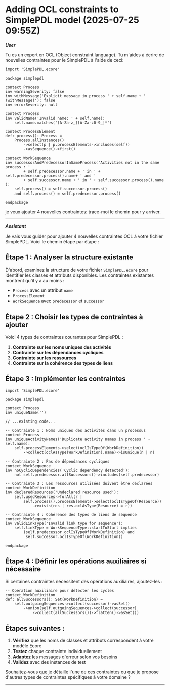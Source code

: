 <!-- Generated by SpecStory -->

# Adding OCL constraints to SimplePDL model (2025-07-25 09:55Z)

_**User**_

Tu es un expert en OCL (Object constraint language). Tu m'aides à écrire de nouvelles contraintes pour le SimplePDL à l'aide de ceci:

```ocl
import 'SimplePDL.ecore'

package simplepdl

context Process
inv warningSeverity: false
inv withMessage('Explicit message in process ' + self.name + ' (withMessage)'): false
inv errorSeverity: null

context Process
inv validName('Invalid name: ' + self.name):
	self.name.matches('[A-Za-z_][A-Za-z0-9_]*')

context ProcessElement
def: process(): Process =
	Process.allInstances()
		->select(p | p.processElements->includes(self))
		->asSequence()->first()

context WorkSequence
inv successorAndPredecessorInSameProcess('Activities not in the same process : '
		+ self.predecessor.name + ' in ' + self.predecessor.process().name+ ' and '
		+ self.successor.name + ' in ' + self.successor.process().name
):
	self.process() = self.successor.process()
	and self.process() = self.predecessor.process()

endpackage
```

je veux ajouter 4 nouvelles contraintes: trace-moi le chemin pour y arriver.

---

_**Assistant**_

Je vais vous guider pour ajouter 4 nouvelles contraintes OCL à votre fichier SimplePDL. Voici le chemin étape par étape :

## Étape 1 : Analyser la structure existante

D'abord, examinez la structure de votre fichier `SimplePDL.ecore` pour identifier les classes et attributs disponibles. Les contraintes existantes montrent qu'il y a au moins :
- `Process` avec un attribut `name`
- `ProcessElement` 
- `WorkSequence` avec `predecessor` et `successor`

## Étape 2 : Choisir les types de contraintes à ajouter

Voici 4 types de contraintes courantes pour SimplePDL :

1. **Contrainte sur les noms uniques des activités**
2. **Contrainte sur les dépendances cycliques**
3. **Contrainte sur les ressources**
4. **Contrainte sur la cohérence des types de liens**

## Étape 3 : Implémenter les contraintes

````ocl
import 'SimplePDL.ecore'

package simplepdl

context Process
inv uniqueName('')

// ...existing code...

-- Contrainte 1 : Noms uniques des activités dans un processus
context Process
inv uniqueActivityNames('Duplicate activity names in process ' + self.name):
	self.processElements->select(oclIsTypeOf(WorkDefinition))
		->collect(oclAsType(WorkDefinition).name)->isUnique(n | n)

-- Contrainte 2 : Pas de dépendances cycliques
context WorkSequence  
inv noCyclicDependencies('Cyclic dependency detected'):
	not self.predecessor.allSuccessors()->includes(self.predecessor)

-- Contrainte 3 : Les ressources utilisées doivent être déclarées
context WorkDefinition
inv declaredResources('Undeclared resource used'):
	self.usedResources->forAll(r | 
		self.process().processElements->select(oclIsTypeOf(Resource))
			->exists(res | res.oclAsType(Resource) = r))

-- Contrainte 4 : Cohérence des types de liens de séquence
context WorkSequence
inv validLinkType('Invalid link type for sequence'):
	self.linkType = WorkSequenceType::startToStart implies 
		(self.predecessor.oclIsTypeOf(WorkDefinition) and 
		 self.successor.oclIsTypeOf(WorkDefinition))

endpackage
````

## Étape 4 : Définir les opérations auxiliaires si nécessaire

Si certaines contraintes nécessitent des opérations auxiliaires, ajoutez-les :

````ocl
-- Opération auxiliaire pour détecter les cycles
context WorkDefinition
def: allSuccessors(): Set(WorkDefinition) =
	self.outgoingSequences->collect(successor)->asSet()
		->union(self.outgoingSequences->collect(successor)
			->collect(allSuccessors())->flatten()->asSet())
````

## Étapes suivantes :

1. **Vérifiez** que les noms de classes et attributs correspondent à votre modèle Ecore
2. **Testez** chaque contrainte individuellement
3. **Adaptez** les messages d'erreur selon vos besoins
4. **Validez** avec des instances de test

Souhaitez-vous que je détaille l'une de ces contraintes ou que je propose d'autres types de contraintes spécifiques à votre domaine ?

---

